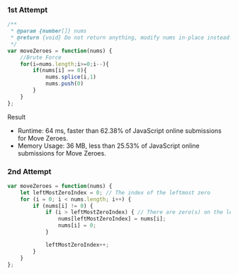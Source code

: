 ### 1st Attempt

```javascript
/**
 * @param {number[]} nums
 * @return {void} Do not return anything, modify nums in-place instead.
 */
var moveZeroes = function(nums) {
    //Brute Force
    for(i=nums.length;i>=0;i--){
        if(nums[i] == 0){
            nums.splice(i,1)
            nums.push(0)
        }
    }
};
```
Result
- Runtime: 64 ms, faster than 62.38% of JavaScript online submissions for Move Zeroes.
- Memory Usage: 36 MB, less than 25.53% of JavaScript online submissions for Move Zeroes.

### 2nd Attempt

```javascript
var moveZeroes = function(nums) {
    let leftMostZeroIndex = 0; // The index of the leftmost zero
    for (i = 0; i < nums.length; i++) {
        if (nums[i] != 0) {
            if (i > leftMostZeroIndex) { // There are zero(s) on the left side of the current non-zero number, swap!
                nums[leftMostZeroIndex] = nums[i];
                nums[i] = 0;
            }

            leftMostZeroIndex++;
        }
    }
};
```
